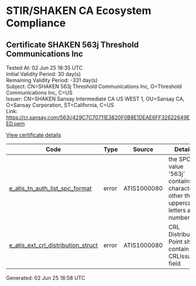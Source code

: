 # STIR/SHAKEN CA Ecosystem Compliance

## Certificate SHAKEN 563j Threshold Communications Inc

Tested At: 02 Jun 25 18:35 UTC\
Initial Validity Period: 30 day(s)\
Remaining Validity Period: -331 day(s)\
Subject: CN=SHAKEN 563j Threshold Communications Inc, O=Threshold Communications Inc, C=US\
Issuer: CN=SHAKEN Sansay Intermediate CA US WEST 1, OU=Sansay CA, O=Sansay Corporation, ST=California, C=US\
Link: https://cr.sansay.com/563j/429C7C70711E3820F0B8E1DEAE6FF32622649EED.pem

[View certificate details](https://x509.io/?cert=MIICyjCCAnGgAwIBAgIUQpx8cHEeOCDwuOHerm%2FzJiJknu0wCgYIKoZIzj0EAwIwgYUxCzAJBgNVBAYTAlVTMRMwEQYDVQQIDApDYWxpZm9ybmlhMRswGQYDVQQKDBJTYW5zYXkgQ29ycG9yYXRpb24xEjAQBgNVBAsMCVNhbnNheSBDQTEwMC4GA1UEAwwnU0hBS0VOIFNhbnNheSBJbnRlcm1lZGlhdGUgQ0EgVVMgV0VTVCAxMB4XDTI0MDYwNTIyNDUwN1oXDTI0MDcwNTIyNDUwN1owZzELMAkGA1UEBhMCVVMxJTAjBgNVBAoMHFRocmVzaG9sZCBDb21tdW5pY2F0aW9ucyBJbmMxMTAvBgNVBAMMKFNIQUtFTiA1NjNqIFRocmVzaG9sZCBDb21tdW5pY2F0aW9ucyBJbmMwWTATBgcqhkjOPQIBBggqhkjOPQMBBwNCAAR%2BLaUefffqgQyq2mxE4HGiiJIb1ohAdCpnjLrgGRHJM1ZwH2IDoUoeEbEnWsfXUoAdtCuknUJ3RwwkCFu8gtGto4HbMIHYMBYGCCsGAQUFBwEaBAowCKAGFgQ1NjNqMBcGA1UdIAQQMA4wDAYKYIZIAYb%2FCQEBBDAdBgNVHQ4EFgQUMYGWGM5ZbjOk2h7U%2BCM7G7vsO%2BwwHwYDVR0jBBgwFoAUrNOT9UNDzAq%2BRVgXE32SfNzDAUYwRwYDVR0fBEAwPjA8oDqgOIY2aHR0cHM6Ly9hdXRoZW50aWNhdGUtYXBpLmljb25lY3Rpdi5jb20vZG93bmxvYWQvdjEvY3JsMAwGA1UdEwEB%2FwQCMAAwDgYDVR0PAQH%2FBAQDAgeAMAoGCCqGSM49BAMCA0cAMEQCIDKx0NL92loSpHRuNzGynumC8HKTOveCDrxnM4dQFLqrAiBn9L4x3qJWis2Ehx7ZxWwEO%2BKrHPDJOTF2hRQfWFrpCw%3D%3D)

| Code | Type | Source | Details |
|------|------|--------|---------|
| [e_atis_tn_auth_list_spc_format](../../ISSUES/e_atis_tn_auth_list_spc_format/README.md) | error | ATIS1000080 | the SPC value '563j' contains characters other than uppercase letters and numbers |
| [e_atis_ext_crl_distribution_struct](../../ISSUES/e_atis_ext_crl_distribution_struct/README.md) | error | ATIS1000080 | CRL Distribution Point shall contain a CRLIssuer field |


Generated: 02 Jun 25 18:58 UTC